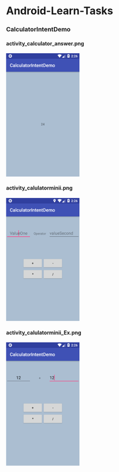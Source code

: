 # Android-Learn-Tasks
<h3>CalculatorIntentDemo</h3>

<h4>activity_calculator_answer.png</h4>
<img src="screenshot/activity_calculator_answer.png" width=200 ,height=200 />

<h4>activity_calulatorminii.png</h4>
<img src="screenshot/activity_calulatorminii.png" width=200 ,height=200 />

<h4>activity_calulatorminii_Ex.png</h4>
<img src="screenshot/activity_calulatorminii_Ex.png" width=200 ,height=200 />

